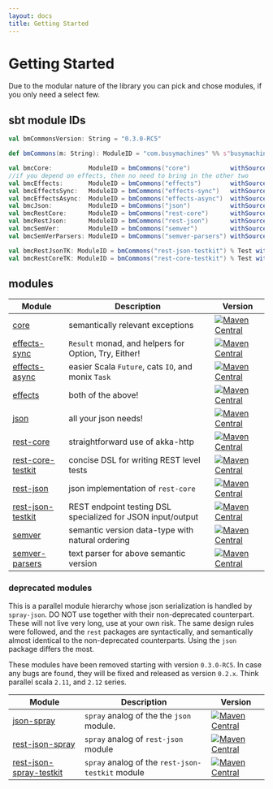 ```yaml
---
layout: docs
title: Getting Started
---
```


# Getting Started

Due to the modular nature of the library you can pick and chose modules, if you only need a select few.

## sbt module IDs

```scala
val bmCommonsVersion: String = "0.3.0-RC5"

def bmCommons(m: String): ModuleID = "com.busymachines" %% s"busymachines-commons-$m" % bmCommonsVersion

val bmcCore:          ModuleID = bmCommons("core")           withSources ()
//if you depend on effects, then no need to bring in the other two
val bmcEffects:       ModuleID = bmCommons("effects")        withSources ()
val bmcEffectsSync:   ModuleID = bmCommons("effects-sync")   withSources ()
val bmcEffectsAsync:  ModuleID = bmCommons("effects-async")  withSources ()
val bmcJson:          ModuleID = bmCommons("json")           withSources ()
val bmcRestCore:      ModuleID = bmCommons("rest-core")      withSources ()
val bmcRestJson:      ModuleID = bmCommons("rest-json")      withSources ()
val bmcSemVer:        ModuleID = bmCommons("semver")         withSources ()
val bmcSemVerParsers: ModuleID = bmCommons("semver-parsers") withSources ()

val bmcRestJsonTK: ModuleID = bmCommons("rest-json-testkit") % Test withSources ()
val bmcRestCoreTK: ModuleID = bmCommons("rest-core-testkit") % Test withSources ()
```

## modules

Module                             | Description                                                 | Version
---------------------------------- | ----------------------------------------------------------- | --------------------------------------------------------------------------------------------
[core](core/)                      | semantically relevant exceptions                            | [![Maven Central](https://img.shields.io/maven-central/v/com.busymachines/busymachines-commons-core_2.12.svg)](https://maven-badges.herokuapp.com/maven-central/com.busymachines/busymachines-commons-core_2.12)
[effects-sync](effects/)           | `Result` monad, and helpers for Option, Try, Either!        | [![Maven Central](https://img.shields.io/maven-central/v/com.busymachines/busymachines-commons-effects-sync_2.12.svg)](https://maven-badges.herokuapp.com/maven-central/com.busymachines/busymachines-commons-effects-sync_2.12)
[effects-async](effects/)          | easier Scala `Future`, cats `IO`, and monix `Task`          | [![Maven Central](https://img.shields.io/maven-central/v/com.busymachines/busymachines-commons-effects-async_2.12.svg)](https://maven-badges.herokuapp.com/maven-central/com.busymachines/busymachines-commons-effects-async_2.12)
[effects](effects/)                | both of the above!                                          | [![Maven Central](https://img.shields.io/maven-central/v/com.busymachines/busymachines-commons-effects_2.12.svg)](https://maven-badges.herokuapp.com/maven-central/com.busymachines/busymachines-commons-effects_2.12)
[json](json/)                      | all your json needs!                                        | [![Maven Central](https://img.shields.io/maven-central/v/com.busymachines/busymachines-commons-core_2.12.svg)](https://maven-badges.herokuapp.com/maven-central/com.busymachines/busymachines-commons-core_2.12)
[rest-core](rest/)                 | straightforward use of akka-http                            | [![Maven Central](https://img.shields.io/maven-central/v/com.busymachines/busymachines-commons-rest-core_2.12.svg)](https://maven-badges.herokuapp.com/maven-central/com.busymachines/busymachines-commons-rest-core_2.12)
[rest-core-testkit](rest-testkit/) | concise DSL for writing REST level tests                    | [![Maven Central](https://img.shields.io/maven-central/v/com.busymachines/busymachines-commons-rest-core-testkit_2.12.svg)](https://maven-badges.herokuapp.com/maven-central/com.busymachines/busymachines-commons-rest-core-testkit_2.12)
[rest-json](rest/)                 | json implementation of `rest-core`                          | [![Maven Central](https://img.shields.io/maven-central/v/com.busymachines/busymachines-commons-rest-json_2.12.svg)](https://maven-badges.herokuapp.com/maven-central/com.busymachines/busymachines-commons-rest-json_2.12)
[rest-json-testkit](rest-testkit/) | REST endpoint testing DSL specialized for JSON input/output | [![Maven Central](https://img.shields.io/maven-central/v/com.busymachines/busymachines-commons-rest-json-testkit_2.12.svg)](https://maven-badges.herokuapp.com/maven-central/com.busymachines/busymachines-commons-rest-json-testkit_2.12)
[semver](semver/)                  | semantic version data-type with natural ordering            | [![Maven Central](https://img.shields.io/maven-central/v/com.busymachines/busymachines-commons-semver_2.12.svg)](https://maven-badges.herokuapp.com/maven-central/com.busymachines/busymachines-commons-semver_2.12)
[semver-parsers](semver-parsers/)  | text parser for above semantic version                      | [![Maven Central](https://img.shields.io/maven-central/v/com.busymachines/busymachines-commons-semver-parsers_2.12.svg)](https://maven-badges.herokuapp.com/maven-central/com.busymachines/busymachines-commons-semver-parsers_2.12)

### deprecated modules

This is a parallel module hierarchy whose json serialization is handled by `spray-json`. DO NOT use together with their non-deprecated counterpart. These will not live very long, use at your own risk. The same design rules were followed, and the `rest` packages are syntactically, and semantically almost identical to the non-deprecated counterparts. Using the `json` package differs the most.

These modules have been removed starting with version `0.3.0-RC5`. In case any bugs are found, they will be fixed and released as version `0.2.x`. Think parallel scala `2.11`, and `2.12` series.

Module                                                                                                                                                | Description                                                 | Version
----------------------------------------------------------------------------------------------------------------------------------------------------- | ----------------------------------------------------------- | --------------------------------------------------------------------------------------------
[json-spray](https://github.com/busymachines/busymachines-commons/tree/68ab320e3e9f56aba0efb518fe687a806de84728/json-spray)                           | `spray` analog of the the `json` module.                    | [![Maven Central](https://img.shields.io/maven-central/v/com.busymachines/busymachines-commons-json-spray_2.12.svg)](https://maven-badges.herokuapp.com/maven-central/com.busymachines/busymachines-commons-json-spray_2.12)
[rest-json-spray](https://github.com/busymachines/busymachines-commons/tree/68ab320e3e9f56aba0efb518fe687a806de84728/rest-json-spray)                 | `spray` analog of `rest-json` module                        | [![Maven Central](https://img.shields.io/maven-central/v/com.busymachines/busymachines-commons-rest-json-spray_2.12.svg)](https://maven-badges.herokuapp.com/maven-central/com.busymachines/busymachines-commons-rest-json-spray_2.12)
[rest-json-spray-testkit](https://github.com/busymachines/busymachines-commons/tree/68ab320e3e9f56aba0efb518fe687a806de84728/rest-json-spray-testkit) | `spray` analog of the `rest-json-testkit` module            | [![Maven Central](https://img.shields.io/maven-central/v/com.busymachines/busymachines-commons-rest-json-spray-testkit_2.12.svg)](https://maven-badges.herokuapp.com/maven-central/com.busymachines/busymachines-commons-rest-json-spray-testkit_2.12)
